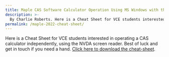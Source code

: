 ```yaml
---
title: Maple CAS Software Calculator Operation Using MS Windows with the NVDA Screen-reader
description: >-
  By Charlie Roberts. Here is a Cheat Sheet for VCE students interested in operating a CAS calculator independently, using the NVDA screen reader. Best of luck and get in touch if you need a hand.
permalink: /maple-2022-cheat-sheet/
---
```


Here is a Cheat Sheet for VCE students interested in operating a CAS calculator independently, using the NVDA screen reader. Best of luck and get in touch if you need a hand. [Click here to download the cheat-sheet](/assets/documents/maple-2022-screen-reader-cheat-sheet.docx).
